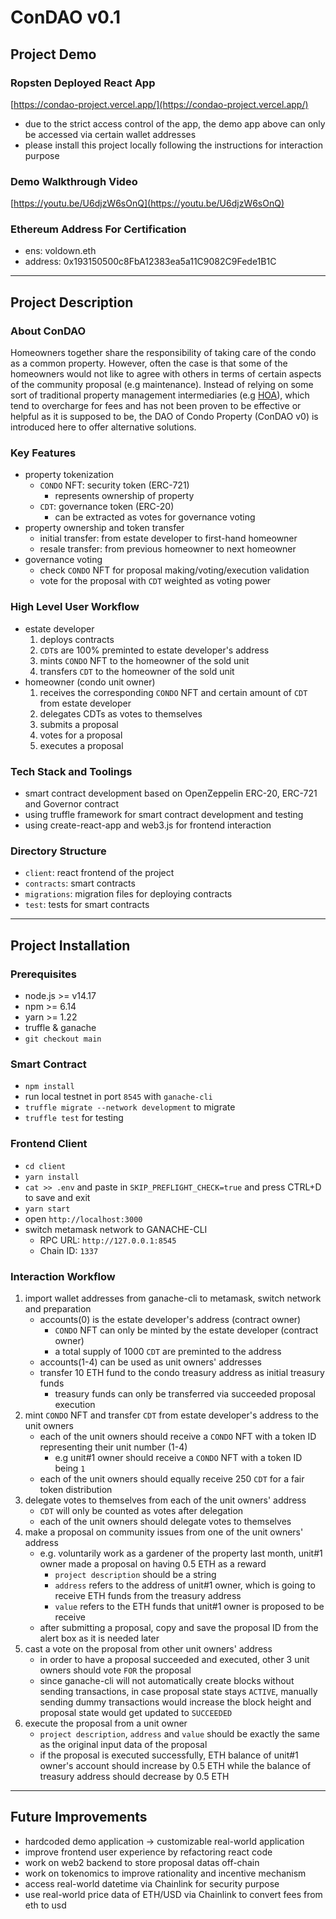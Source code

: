 # ConDAO v0.1

## Project Demo

### Ropsten Deployed React App
[https://condao-project.vercel.app/](https://condao-project.vercel.app/)
- due to the strict access control of the app, the demo app above can only be accessed via certain wallet addresses
- please install this project locally following the instructions for interaction purpose

### Demo Walkthrough Video
[https://youtu.be/U6djzW6sOnQ](https://youtu.be/U6djzW6sOnQ)

### Ethereum Address For Certification
- ens: voldown.eth
- address: 0x193150500c8FbA12383ea5a11C9082C9Fede1B1C

---

## Project Description

### About ConDAO
Homeowners together share the responsibility of taking care of the condo as a common property. However, often the case is that some of the homeowners would not like to agree with others in terms of certain aspects of the community proposal (e.g maintenance). Instead of relying on some sort of traditional property management intermediaries (e.g [HOA](https://en.wikipedia.org/wiki/Homeowner_association)), which tend to overcharge for fees and has not been proven to be effective or helpful as it is supposed to be, the DAO of Condo Property (ConDAO v0) is introduced here to offer alternative solutions.

### Key Features
- property tokenization
    - `CONDO` NFT: security token (ERC-721)
        - represents ownership of property 
    - `CDT`: governance token (ERC-20)
        - can be extracted as votes for governance voting 
- property ownership and token transfer
    - initial transfer: from estate developer to first-hand homeowner
    - resale transfer: from previous homeowner to next homeowner
- governance voting
    - check `CONDO` NFT for proposal making/voting/execution validation
    - vote for the proposal with `CDT` weighted as voting power

### High Level User Workflow
- estate developer
    1. deploys contracts
    2. `CDT`s are 100% preminted to estate developer's address
    3. mints `CONDO` NFT to the homeowner of the sold unit
    4. transfers `CDT` to the homeowner of the sold unit
- homeowner (condo unit owner)
    1. receives the corresponding `CONDO` NFT and certain amount of `CDT` from estate developer
    2. delegates CDTs as votes to themselves
    3. submits a proposal
    4. votes for a proposal
    5. executes a proposal

### Tech Stack and Toolings
- smart contract development based on OpenZeppelin ERC-20, ERC-721 and Governor contract
- using truffle framework for smart contract development and testing
- using create-react-app and web3.js for frontend interaction

### Directory Structure
- `client`: react frontend of the project
- `contracts`: smart contracts
- `migrations`: migration files for deploying contracts
- `test`: tests for smart contracts

---

## Project Installation

### Prerequisites
- node.js >= v14.17
- npm >= 6.14
- yarn >= 1.22
- truffle & ganache
- `git checkout main`

### Smart Contract
- `npm install`
- run local testnet in port `8545` with `ganache-cli`
- `truffle migrate --network development` to migrate
- `truffle test` for testing

### Frontend Client
- `cd client`
- `yarn install`
- `cat >> .env` and paste in `SKIP_PREFLIGHT_CHECK=true` and press CTRL+D to save and exit
- `yarn start`
- open `http://localhost:3000`
- switch metamask network to GANACHE-CLI
    - RPC URL: `http://127.0.0.1:8545`
    - Chain ID: `1337`

### Interaction Workflow
1. import wallet addresses from ganache-cli to metamask, switch network and preparation
    - accounts(0) is the estate developer's address (contract owner)
        - `CONDO` NFT can only be minted by the estate developer (contract owner)
        - a total supply of 1000 `CDT` are preminted to the address
    - accounts(1-4) can be used as unit owners' addresses
    - transfer 10 ETH fund to the condo treasury address as initial treasury funds
        - treasury funds can only be transferred via succeeded proposal execution 
2. mint `CONDO` NFT and transfer `CDT` from estate developer's address to the unit owners
    - each of the unit owners should receive a `CONDO` NFT with a token ID representing their unit number (1-4)
        - e.g unit#1 owner should receive a `CONDO` NFT with a token ID being `1`
    - each of the unit owners should equally receive 250 `CDT` for a fair token distribution
3. delegate votes to themselves from each of the unit owners' address
    - `CDT` will only be counted as votes after delegation
    - each of the unit owners should delegate votes to themselves
4. make a proposal on community issues from one of the unit owners' address
    - e.g. voluntarily work as a gardener of the property last month, unit#1 owner made a proposal on having 0.5 ETH as a reward
        - `project description` should be a string
        - `address` refers to the address of unit#1 owner, which is going to receive ETH funds from the treasury address
        - `value` refers to the ETH funds that unit#1 owner is proposed to be receive
    - after submitting a proposal, copy and save the proposal ID from the alert box as it is needed later
5. cast a vote on the proposal from other unit owners' address
    - in order to have a proposal succeeded and executed, other 3 unit owners should vote `FOR` the proposal
    - since ganache-cli will not automatically create blocks without sending transactions, in case proposal state stays `ACTIVE`, manually sending dummy transactions would increase the block height and proposal state would get updated to `SUCCEEDED`
6. execute the proposal from a unit owner
    - `project description`, `address` and `value` should be exactly the same as the original input data of the proposal
    - if the proposal is executed successfully, ETH balance of unit#1 owner's account should increase by 0.5 ETH while the balance of treasury address should decrease by 0.5 ETH

---

## Future Improvements
- hardcoded demo application -> customizable real-world application
- improve frontend user experience by refactoring react code
- work on web2 backend to store proposal datas off-chain
- work on tokenomics to improve rationality and incentive mechanism
- access real-world datetime via Chainlink for security purpose
- use real-world price data of ETH/USD via Chainlink to convert fees from eth to usd